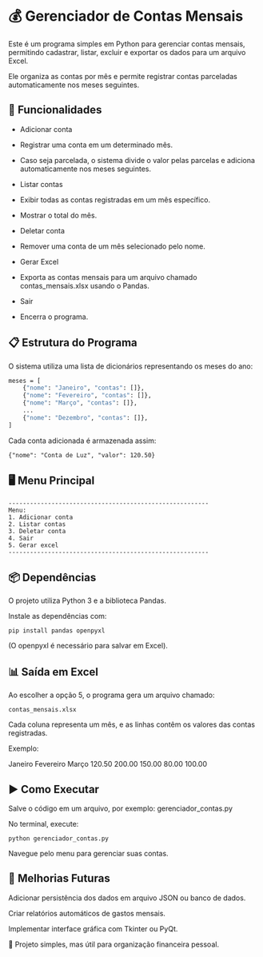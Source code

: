 
# 💰 Gerenciador de Contas Mensais

Este é um programa simples em Python para gerenciar contas mensais, permitindo cadastrar, listar, excluir e exportar os dados para um arquivo Excel.

Ele organiza as contas por mês e permite registrar contas parceladas automaticamente nos meses seguintes.

## 🚀 Funcionalidades

- Adicionar conta

 - Registrar uma conta em um determinado mês.

- Caso seja parcelada, o sistema divide o valor pelas parcelas e adiciona automaticamente nos meses seguintes.

- Listar contas

- Exibir todas as contas registradas em um mês específico.

- Mostrar o total do mês.

- Deletar conta

- Remover uma conta de um mês selecionado pelo nome.

- Gerar Excel

- Exporta as contas mensais para um arquivo chamado contas_mensais.xlsx usando o Pandas.

- Sair

- Encerra o programa.


## 📋 Estrutura do Programa

O sistema utiliza uma lista de dicionários representando os meses do ano:

``` bash 
meses = [
    {"nome": "Janeiro", "contas": []},
    {"nome": "Fevereiro", "contas": []},
    {"nome": "Março", "contas": []},
    ...
    {"nome": "Dezembro", "contas": []},
]
````

Cada conta adicionada é armazenada assim:

```
{"nome": "Conta de Luz", "valor": 120.50}

```

## 🖥️ Menu Principal

```
--------------------------------------------------------
Menu:
1. Adicionar conta
2. Listar contas
3. Deletar conta
4. Sair
5. Gerar excel
--------------------------------------------------------

```

## 📦 Dependências

O projeto utiliza Python 3 e a biblioteca Pandas.

Instale as dependências com:

```
pip install pandas openpyxl

```
(O openpyxl é necessário para salvar em Excel).


## 📊 Saída em Excel

Ao escolher a opção 5, o programa gera um arquivo chamado:

```
contas_mensais.xlsx

```

Cada coluna representa um mês, e as linhas contêm os valores das contas registradas.

Exemplo:

Janeiro	Fevereiro	Março
120.50	200.00	150.00
80.00	100.00


## ▶️ Como Executar

Salve o código em um arquivo, por exemplo: gerenciador_contas.py

No terminal, execute:

```
python gerenciador_contas.py

```

Navegue pelo menu para gerenciar suas contas.

## 📌 Melhorias Futuras

Adicionar persistência dos dados em arquivo JSON ou banco de dados.

Criar relatórios automáticos de gastos mensais.

Implementar interface gráfica com Tkinter ou PyQt.

🔹 Projeto simples, mas útil para organização financeira pessoal.
